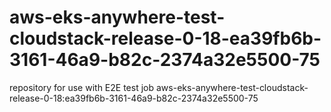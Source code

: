 # aws-eks-anywhere-test-cloudstack-release-0-18-ea39fb6b-3161-46a9-b82c-2374a32e5500-75
repository for use with E2E test job aws-eks-anywhere-test-cloudstack-release-0-18:ea39fb6b-3161-46a9-b82c-2374a32e5500-75
